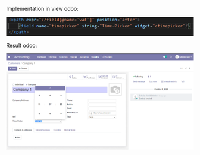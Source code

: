 Implementation in view odoo:

![Image of Code](static/description/images/code.png)

Result odoo:

![Image of Code](static/description/images/result.png)